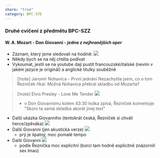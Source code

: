 ```yaml
---
share: "true"
category: BPC-STE
---
```

### Druhé cvičení z předmětu BPC-SZZ
#### **W. A. Mozart - Don Giovanni** - *jedna z nejhranějších oper*
- Záznam, který jsme sledovali na hodině: ![](https://www.youtube.com/watch?v=8wEMzWH52FA)
- Někdy bych se na něj chtěla podívat
- Vykoumat, jestli se na youtube dají pustit francouzské/italské (nevím v jakém jazyce je originál) a anglické titulky souběžně

> [!note] Jaromír Nohavica - První jednání
> Nezachytila jsem, co o tom Řezníček říkal. Možná Nohavica přebral skladbu od Mozarta?

> [!note] Elvis Presley - Love Me Tender 
> ![](https://www.youtube.com/watch?v=-9dtQzg7gDM)
> - v Don Giovannimu kolem 43:30 holka zpívá, Řezníček komentuje: "Skoro ta samá skladba akorát jinej text" 

- Další ukázka Giovanniho (tentokrát česká, Řezníček si chválí herce/zpěváka)
	![](https://www.youtube.com/watch?v=XP0IiYMf6SY)
- Další Giovanni (jen akustická verze)
	![](https://www.youtube.com/watch?v=DIvTXv65hyo)
	- prý je špatný, moc pomalé tempo
- Další Giovanni
	![](https://www.youtube.com/watch?v=E1d2h7tMDmI)
	- podle Řezníčka moc explicitní (borci tam hodně explicitně znázornili sex lmao)